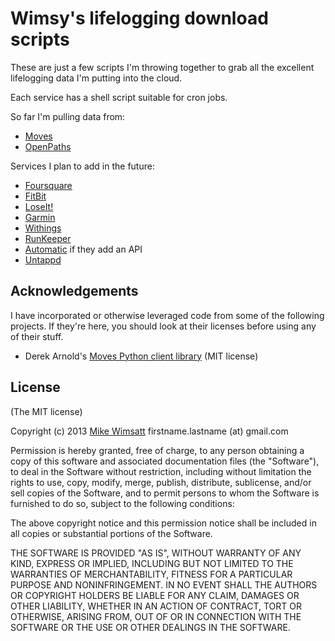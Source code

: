 # Wimsy's lifelogging download scripts

These are just a few scripts I'm throwing together to grab all the excellent lifelogging data I'm putting into the cloud.

Each service has a shell script suitable for cron jobs.

So far I'm pulling data from:

- [Moves](http://moves-app.com)
- [OpenPaths](http://openpaths.cc)

Services I plan to add in the future:

- [Foursquare](http://foursquare.com)
- [FitBit](http://fitbit.com)
- [LoseIt!](http://loseit.com)
- [Garmin](http://connect.garmin.com)
- [Withings](http://my.withings.com)
- [RunKeeper](http://runkeeper.com)
- [Automatic](http://automatic.com) if they add an API
- [Untappd](http://untappd.com)

## Acknowledgements

I have incorporated or otherwise leveraged code from some of the following projects. If they're here, you should look at their licenses before using any of their stuff.

- Derek Arnold's [Moves Python client library](http://github.com/lysol/moves) (MIT license)

## License

(The MIT license)

Copyright (c) 2013 [Mike Wimsatt](http://michaelwimsatt.com) firstname.lastname (at) gmail.com

Permission is hereby granted, free of charge, to any person obtaining a copy
of this software and associated documentation files (the "Software"), to deal
in the Software without restriction, including without limitation the rights
to use, copy, modify, merge, publish, distribute, sublicense, and/or sell
copies of the Software, and to permit persons to whom the Software is
furnished to do so, subject to the following conditions:

The above copyright notice and this permission notice shall be included in
all copies or substantial portions of the Software.

THE SOFTWARE IS PROVIDED "AS IS", WITHOUT WARRANTY OF ANY KIND, EXPRESS OR
IMPLIED, INCLUDING BUT NOT LIMITED TO THE WARRANTIES OF MERCHANTABILITY,
FITNESS FOR A PARTICULAR PURPOSE AND NONINFRINGEMENT. IN NO EVENT SHALL THE
AUTHORS OR COPYRIGHT HOLDERS BE LIABLE FOR ANY CLAIM, DAMAGES OR OTHER
LIABILITY, WHETHER IN AN ACTION OF CONTRACT, TORT OR OTHERWISE, ARISING FROM,
OUT OF OR IN CONNECTION WITH THE SOFTWARE OR THE USE OR OTHER DEALINGS IN
THE SOFTWARE.